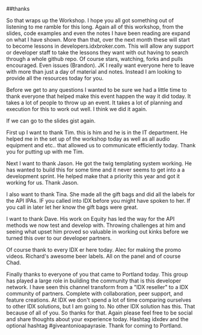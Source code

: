 ##thanks

So that wraps up the Workshop. I hope you all got something out of
listening to me ramble for this long. Again all of this workshop,
from the slides, code examples and even the notes I have been reading are
expand on what I have shown.
More than that, over the next month these will start
 to become lessons in developers.idxbroker.com. This will allow any support
 or developer staff to take the lessons they want with out having to search
through a whole github repo. Of course stars, watching, forks and pulls encouraged.
Even issues (Brandon). JK
 I really want everyone here to leave with more
than just a day of material and notes. Instead I am looking to provide
all the resources today for you.

Before we get to any questions I wanted
to be sure we had a little time to thank everyone that helped make this
event happen the way it did today. It takes a lot of people to throw up
 an event. It takes a lot of planning and execution for this to work out well.
  I think we did it again.


If we can go to the slides gist again.

First up I want to thank Tim. this is him and he is in the IT department.
He helped me in the set up of the workshop today as well as all audio
equipment and etc.. that allowed us to communicate efficiently today.
Thank you for putting up with me Tim.

Next I want to thank Jason. He got the twig templating system working.
He has wanted to build this for some time and it never seems to get into a
a development sprint. He helped make that a priority this year and got it
working for us. Thank Jason.

I also want to thank Tina. She made all the gift bags and did all the labels
for the API IPAs. IF you called into IDX before you might have spoken to her.
If you call in later let her know the gift bags were great.

I want to thank Dave. His work on Equity has led the way for the API methods we
now test and develop with. Throwing challenges at him and seeing what upset him
 proved so valuable in working out kinks before we turned this over to our
 developer partners.

 Of course thank to every IDX er here today. Alec for making the promo videos.
 Richard's awesome beer labels. All on the panel and of course Chad.

 Finally thanks to everyone of you that came to Portland today. This group
  has played a large role in building the community that is this developer
  network. I have seen this channel transform from a "IDX reseller" to a
  IDX community of partners. Complete with collaboration, peer support, and
  feature creations.  At IDX we don't spend a lot of time comparing ourselves
  to other IDX solutions, but I am going to. No other IDX solution has this.
  That because of all of you. So thanks for that. Again please feel free to
  be social and share thoughts about your experience today. Hashtag idxdev and
  the optional hashtag #giveantonioapayrasie. Thank for coming to Portland.

